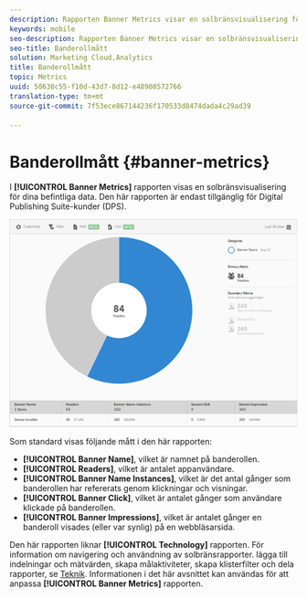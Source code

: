 ```yaml
---
description: Rapporten Banner Metrics visar en solbränsvisualisering för dina befintliga data. Den här rapporten är endast tillgänglig för Digital Publishing Suite-kunder (DPS).
keywords: mobile
seo-description: Rapporten Banner Metrics visar en solbränsvisualisering för dina befintliga data. Den här rapporten är endast tillgänglig för Digital Publishing Suite-kunder (DPS).
seo-title: Banderollmått
solution: Marketing Cloud,Analytics
title: Banderollmått
topic: Metrics
uuid: 50638c55-f10d-43d7-8d12-e48908572766
translation-type: tm+mt
source-git-commit: 7f53ece867144236f170533d8474dada4c29ad39

---
```



# Banderollmått {#banner-metrics}

I **[!UICONTROL Banner Metrics]** rapporten visas en solbränsvisualisering för dina befintliga data. Den här rapporten är endast tillgänglig för Digital Publishing Suite-kunder (DPS).

![](assets/dps_banner_name.png)

Som standard visas följande mått i den här rapporten:

* **[!UICONTROL Banner Name]**, vilket är namnet på banderollen.
* **[!UICONTROL Readers]**, vilket är antalet appanvändare.
* **[!UICONTROL Banner Name Instances]**, vilket är det antal gånger som banderollen har refererats genom klickningar och visningar.
* **[!UICONTROL Banner Click]**, vilket är antalet gånger som användare klickade på banderollen.
* **[!UICONTROL Banner Impressions]**, vilket är antalet gånger en banderoll visades (eller var synlig) på en webbläsarsida.

Den här rapporten liknar **[!UICONTROL Technology]** rapporten. För information om navigering och användning av solbränsrapporter. lägga till indelningar och mätvärden, skapa målaktiviteter, skapa klisterfilter och dela rapporter, se [Teknik](/help/using/usage/reports-technology.md). Informationen i det här avsnittet kan användas för att anpassa **[!UICONTROL Banner Metrics]** rapporten.
